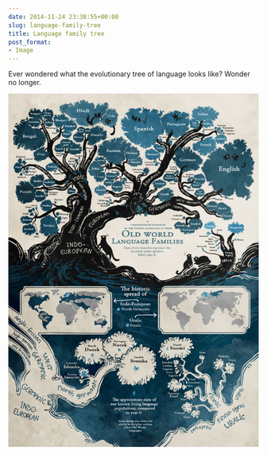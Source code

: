 ```yaml
---
date: 2014-11-24 23:38:55+00:00
slug: language-family-tree
title: Language family tree
post_format:
- Image
---
```


Ever wondered what the evolutionary tree of language looks like? Wonder no longer.


[<img src="/images/196.jpg" alt="Language Tree" style="width: 800px;"/>](/images/196.jpg)